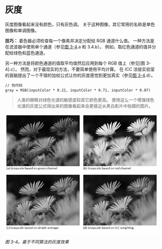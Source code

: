 # 灰度

灰度图像看起来没有颜色，只有灰色调。
关于这种图像，其它常用的名称是单色图像和单调图像。

**技巧：** 着色器必须检查每一个像素并决定分配给 RGB 通道什么值。
一种方法是在滤波器中使用单个通道（参见[图 3-4]().a 和 3.4.b）。
例如，取红色通道的值并分配给绿色和蓝色通道。

另一种方法是将颜色通道的值取平均值然后应用到每个 RGB 值上（参见[图 3-4].c）。
然而，对于最现实的方法，不要简单使用平均计算。
在 ICC 涂层实验室的首脑提出了一个不错的加权公式让你的灰度感觉到更加真实（参见[图 3-4]().d）。

```
// 伪代码
gray = RGB(inputColor * 0.21, inputColor * 0.71, inputColor * 0.07)
```

> 人类的眼睛对绿色光谱的敏感度较其它颜色更高。
> 使用这么一个增强绿色光谱的灰度公式得出来的图像看起来会更接近从黑白影片中拍摄的图片。

![Grayscale effect, based on different algorithms](images/image-3-4.png)

*图 3-4。基于不同算法的灰度效果*